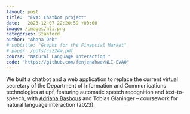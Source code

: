```yaml
---
layout: post
title:  "EVA: Chatbot project"
date:   2023-12-07 22:20:59 +00:00
image: /images/nli.png
categories: Stanford
author: "Ahana Deb"
# subtitle: "Graphs for the Financial Market"
# paper: /pdfs/cs224w.pdf
course: "Natural Language Interaction "
code: "https://github.com/fenjenahwe/NLI-EVA0"
---
```

We built a chatbot and a web application to replace the current virtual secretary of the Department of Information and Communications technologies at upf, featuring automatic speech recognition and text-to-speech, with [Adriana Basbous](https://adriaaa.com) and Tobias Glaninger – coursework for natural language interaction (2023).

<!-- [CS224W Paper](/pdfs/cs224w.pdf){:target="_blank"} -->

